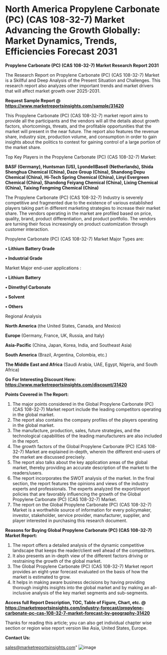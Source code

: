  # North America Propylene Carbonate (PC) (CAS 108-32-7) Market Advancing the Growth Globally: Market Dynamics, Trends, Efficiencies Forecast 2031

<strong>Propylene Carbonate (PC) (CAS 108-32-7) Market Research Report 2031</strong>

The Research Report on Propylene Carbonate (PC) (CAS 108-32-7) Market is a Skillful and Deep Analysis of the Present Situation and Challenges. This research report also analyzes other important trends and market drivers that will affect market growth over 2025-2031.

<strong>Request Sample Report @ <a href=https://www.marketreportsinsights.com/sample/31420>https://www.marketreportsinsights.com/sample/31420</a></strong>

This Propylene Carbonate (PC) (CAS 108-32-7) market report aims to provide all the participants and the vendors will all the details about growth factors, shortcomings, threats, and the profitable opportunities that the market will present in the near future. The report also features the revenue share, industry size, production volume, and consumption in order to gain insights about the politics to contest for gaining control of a large portion of the market share.

Top Key Players in the Propylene Carbonate (PC) (CAS 108-32-7) Market:

<strong>BASF (Germany), Huntsman (US), LyondellBasell (Netherlands), Shida Shenghua Chemical (China), Daze Group (China), Shandong Depu Chemical (China), Hi-Tech Spring Chemical (China), Linyi Evergreen Chemical (China), Shandong Feiyang Chemical (China), Lixing Chemical (China), Taixing Fengming Chemical (China)</strong>

The Propylene Carbonate (PC) (CAS 108-32-7) Industry is severely competitive and fragmented due to the existence of various established players taking part in different marketing strategies to increase their market share. The vendors operating in the market are profiled based on price, quality, brand, product differentiation, and product portfolio. The vendors are turning their focus increasingly on product customization through customer interaction.

Propylene Carbonate (PC) (CAS 108-32-7) Market Major Types are:

<strong>• Lithium Battery Grade

• Industrial Grade</strong>

Market Major end-user applications :

<strong>• Lithium Battery

• Dimethyl Carbonate

• Solvent

• Others</strong>

Regional Analysis

</u><strong><b>North America</b></strong> (the United States, Canada, and Mexico)

<strong><b>Europe </b></strong>(Germany, France, UK, Russia, and Italy)

<strong><b>Asia-Pacific</b></strong> (China, Japan, Korea, India, and Southeast Asia)

<strong><b>South America</b></strong> (Brazil, Argentina, Colombia, etc.)

<strong><b>The Middle East and Africa</b></strong> (Saudi Arabia, UAE, Egypt, Nigeria, and South Africa)

<strong>Go For Interesting Discount Here: <a href=https://www.marketreportsinsights.com/discount/31420>https://www.marketreportsinsights.com/discount/31420</a></strong>

<strong>Points Covered in The Report:</strong>
<ol>
  <li>The major points considered in the Global Propylene Carbonate (PC) (CAS 108-32-7) Market report include the leading competitors operating in the global market.</li>
  <li>The report also contains the company profiles of the players operating in the global market.</li>
  <li>The manufacture, production, sales, future strategies, and the technological capabilities of the leading manufacturers are also included in the report.</li>
  <li>The growth factors of the Global Propylene Carbonate (PC) (CAS 108-32-7) Market are explained in-depth, wherein the different end-users of the market are discussed precisely.</li>
  <li>The report also talks about the key application areas of the global market, thereby providing an accurate description of the market to the readers/users.</li>
  <li>The report incorporates the SWOT analysis of the market. In the final section, the report features the opinions and views of the industry experts and professionals. The experts analyzed the export/import policies that are favorably influencing the growth of the Global Propylene Carbonate (PC) (CAS 108-32-7) Market.</li>
  <li>The report on the Global Propylene Carbonate (PC) (CAS 108-32-7) Market is a worthwhile source of information for every policymaker, investor, stakeholder, service provider, manufacturer, supplier, and player interested in purchasing this research document.</li>
</ol>
<strong>Reasons for Buying Global Propylene Carbonate (PC) (CAS 108-32-7) Market Report:</strong>

<ol>
  <li>The report offers a detailed analysis of the dynamic competitive landscape that keeps the reader/client well ahead of the competitors.</li>
  <li>It also presents an in-depth view of the different factors driving or restraining the growth of the global market.</li>
  <li>The Global Propylene Carbonate (PC) (CAS 108-32-7) Market report provides an eight-year forecast evaluated on the basis of how the market is estimated to grow.</li>
  <li>It helps in making aware business decisions by having providing thorough insights insights into the global market and by making an all-inclusive analysis of the key market segments and sub-segments.</li>
</ol>
<strong>Access full Report Description, TOC, Table of Figure, Chart, etc. @ <a href=https://marketreportsinsights.com/industry-forecast/propylene-carbonate-pc-cas-108-32-7-market-forecast-by-geography-31420>https://marketreportsinsights.com/industry-forecast/propylene-carbonate-pc-cas-108-32-7-market-forecast-by-geography-31420</a></strong>


Thanks for reading this article; you can also get individual chapter wise section or region wise report version like Asia, United States, Europe.

<strong>Contact Us:</strong>

sales@marketreportsinsights.com"
![image](https://github.com/user-attachments/assets/cd396c59-6352-48c3-bad4-06d1f794bdcb)
